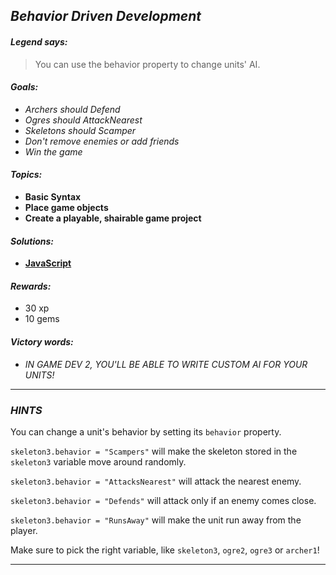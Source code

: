 ## _Behavior Driven Development_

#### _Legend says:_
> You can use the behavior property to change units' AI.

#### _Goals:_
+ _Archers should Defend_
+ _Ogres should AttackNearest_
+ _Skeletons should Scamper_
+ _Don't remove enemies or add friends_
+ _Win the game_

#### _Topics:_
+ **Basic Syntax**
+ **Place game objects**
+ **Create a playable, shairable game project**

#### _Solutions:_
+ **[JavaScript](behaviorDrivenDevelopment.js)**

#### _Rewards:_
+ 30 xp
+ 10 gems

#### _Victory words:_
+ _IN GAME DEV 2, YOU'LL BE ABLE TO WRITE CUSTOM AI FOR YOUR UNITS!_

___

### _HINTS_

You can change a unit's behavior by setting its `behavior` property.

`skeleton3.behavior = "Scampers"` will make the skeleton stored in the `skeleton3` variable move around randomly.

`skeleton3.behavior = "AttacksNearest"` will attack the nearest enemy.

`skeleton3.behavior = "Defends"` will attack only if an enemy comes close.

`skeleton3.behavior = "RunsAway"` will make the unit run away from the player.

Make sure to pick the right variable, like `skeleton3`, `ogre2`, `ogre3` or `archer1`!

___
